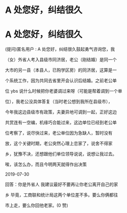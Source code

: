 # A 处您好，纠结很久

# A 处您好，纠结很久

(提问)匿名用户 : A 处您好，纠结很久鼓起勇气咨询您，我

（女）外省人考入县级市同济居，老公（刚结婚）是同一个

大市的另一县（本县人，已购学区房）的同济居，这算是一

个系统工作，因为共同去省里开会认识后结婚。之前老公单

位 ybs 说什么时候把你老婆调过来呀（可能是帮着调到一个单

位），我老公没具体答复（当时老公想到我所在县级市），

今年我这边县级市有政策，夫妻异地可调到一起，正好这边

共赏连有一空编，机缘巧合能过来，这边单位已经到老公单

位考察了，说尽快过来，老公单位因为急缺人，暂时没有

放，这个关键时期，老公突然心理上恋家了，说舍不得家

乡，犹豫不决，还想跟他们单位领导说说，说想让我过去。

唉，该怎么办，而且今明两天就得作出决策

2019-07-30

回答：你是外省人 我建议最好不要再让你老公离开自己的家

乡 毕竟，工商联和统计局这两个单位差不多。要么你俩都往

市上走，要么你回他老家。(0 赞)